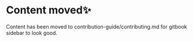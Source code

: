 # Content moved✨

Content has been moved to contribution-guide/contributing.md for gitbook sidebar to look good.
